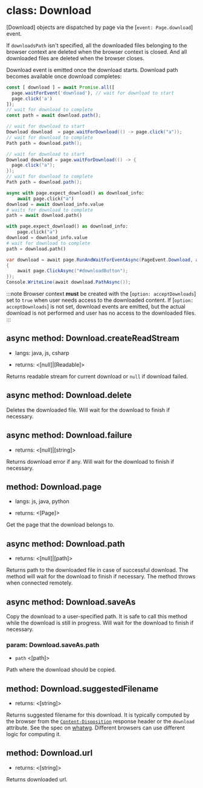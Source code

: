 # class: Download

[Download] objects are dispatched by page via the [`event: Page.download`] event.

If `downloadsPath` isn't specified, all the downloaded files belonging to the browser context are deleted when the
browser context is closed. And all downloaded files are deleted when the browser closes.

Download event is emitted once the download starts. Download path becomes available once download completes:

```js
const [ download ] = await Promise.all([
  page.waitForEvent('download'), // wait for download to start
  page.click('a')
]);
// wait for download to complete
const path = await download.path();
```

```java
// wait for download to start
Download download  = page.waitForDownload(() -> page.click("a"));
// wait for download to complete
Path path = download.path();
```

```java
// wait for download to start
Download download = page.waitForDownload(() -> {
  page.click("a");
});
// wait for download to complete
Path path = download.path();
```

```python async
async with page.expect_download() as download_info:
    await page.click("a")
download = await download_info.value
# waits for download to complete
path = await download.path()
```

```python sync
with page.expect_download() as download_info:
    page.click("a")
download = download_info.value
# wait for download to complete
path = download.path()
```

```csharp
var download = await page.RunAndWaitForEventAsync(PageEvent.Download, async () =>
{
    await page.ClickAsync("#downloadButton");
});
Console.WriteLine(await download.PathAsync());
```

:::note
Browser context **must** be created with the [`option: acceptDownloads`] set to `true` when user needs access to the
downloaded content. If [`option: acceptDownloads`] is not set, download events are emitted, but the actual download is
not performed and user has no access to the downloaded files.
:::

## async method: Download.createReadStream
* langs: java, js, csharp
- returns: <[null]|[Readable]>

Returns readable stream for current download or `null` if download failed.

## async method: Download.delete

Deletes the downloaded file. Will wait for the download to finish if necessary.

## async method: Download.failure
- returns: <[null]|[string]>

Returns download error if any. Will wait for the download to finish if necessary.

## method: Download.page
* langs: js, java, python
- returns: <[Page]>

Get the page that the download belongs to.

## async method: Download.path
- returns: <[null]|[path]>

Returns path to the downloaded file in case of successful download. The method will
wait for the download to finish if necessary. The method throws when connected remotely.

## async method: Download.saveAs

Copy the download to a user-specified path. It is safe to call this method while the download
is still in progress. Will wait for the download to finish if necessary.

### param: Download.saveAs.path
- `path` <[path]>

Path where the download should be copied.

## method: Download.suggestedFilename
- returns: <[string]>

Returns suggested filename for this download. It is typically computed by the browser from the
[`Content-Disposition`](https://developer.mozilla.org/en-US/docs/Web/HTTP/Headers/Content-Disposition) response header
or the `download` attribute. See the spec on [whatwg](https://html.spec.whatwg.org/#downloading-resources). Different
browsers can use different logic for computing it.

## method: Download.url
- returns: <[string]>

Returns downloaded url.
